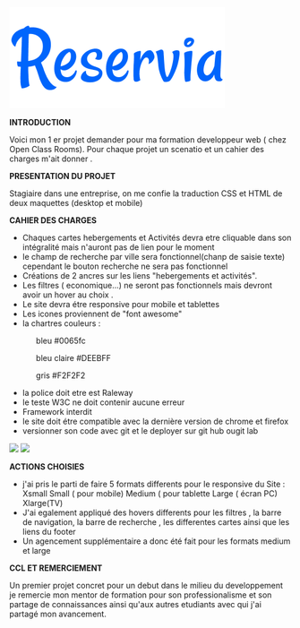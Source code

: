 ![](logo/Reservia%403x.png)


**INTRODUCTION**

<p>Voici mon 1 er projet demander pour ma formation developpeur web ( chez Open Class Rooms). 
Pour chaque projet un scenatio et un cahier des charges m'ait donner .</p>

**PRESENTATION DU PROJET** 

<p>Stagiaire dans une entreprise, on me confie la traduction CSS et HTML de deux maquettes (desktop et mobile)</p>

**CAHIER DES CHARGES**


* Chaques cartes hebergements et Activités devra etre cliquable dans son intégralité mais n'auront pas de lien pour le moment 
* le champ de recherche par ville sera fonctionnel(chanp de saisie texte) cependant le bouton recherche ne sera pas fonctionnel
* Créations de 2 ancres sur les liens "hebergements et activités".
* Les filtres ( economique...) ne seront pas fonctionnels mais devront avoir un hover au choix .
* Le site devra étre responsive pour mobile et tablettes 
* Les icones proviennent de "font awesome"
* la chartres couleurs :
<ul>
  <ol>bleu #0065fc</ol>
<ol>bleu claire #DEEBFF</ol>
<ol>gris #F2F2F2</ol>
</ul>

* la police doit etre est Raleway
* le teste W3C ne doit contenir aucune erreur 
* Framework interdit
* le site doit étre compatible avec la dernière version de chrome et firefox
* versionner son code avec git et le deployer sur git hub ougit lab 

![](photos/Desktop-1.png)
![](photos/iphone8-1.png)

**ACTIONS CHOISIES**

* j'ai pris le parti de faire 5 formats differents pour le responsive du Site :
Xsmall Small ( pour mobile) Medium ( pour tablette  Large ( écran PC) Xlarge(TV)
* J'ai egalement appliqué des hovers differents pour les filtres , la barre de navigation, la barre de recherche , les differentes cartes ainsi que les liens du footer 
* Un agencement supplémentaire a donc été fait pour les formats medium et large

**CCL ET REMERCIEMENT**

<p>
  Un premier projet concret pour un debut dans le milieu du developpement 
je remercie mon mentor de formation pour son professionalisme et son partage de connaissances ainsi qu'aux autres etudiants avec qui j'ai partagé mon avancement.  
</p>   
